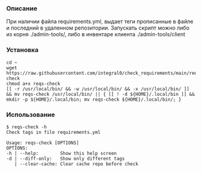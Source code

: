 ### Описание 
При наличии файла requirements.yml, выдает теги прописанные в файле и последний в удаленном репозитории.
Запускать скрипт можно либо из корня ./admin-tools/, либо в инвентаре клиента ./admin-tools/client
### Установка 
```
cd ~
wget https://raw.githubusercontent.com/integral0/check_requirements/main/reqs-check
chmod a+x reqs-check
[[ -r /usr/local/bin/ && -w /usr/local/bin/ && -x /usr/local/bin/ ]] && mv reqs-check /usr/local/bin/ || { [[ ! -d ${HOME}/.local/bin ]] && mkdir -p ${HOME}/.local/bin; mv reqs-check ${HOME}/.local/bin/; }
```
### Использование
```
$ reqs-check -h
Check tags in file requirements.yml

Usage: reqs-check [OPTIONS]
OPTIONS:
-h | --help:        Show this help screen
-d | --diff-only:   Show only different tags
   | --clear-cache: Clear cache repo before check


```
